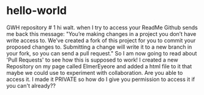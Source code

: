# hello-world
GWH repository # 1
hi walt. when I try to access your ReadMe Github sends me back this message: 
"You’re making changes in a project you don’t have write access to. We’ve created a fork of this project for you to commit your proposed changes to. Submitting a change will write it to a new branch in your fork, so you can send a pull request."
So I am now going to read about 'Pull Requests' to see how this is supposed to work!
I created a new Repository on my page called ElmerEyeore and added a html file to it that maybe we could use to experiment with collaboration. 
Are you able to access it. I made it PRIVATE so how do I give you permission to access it if you can't already??
